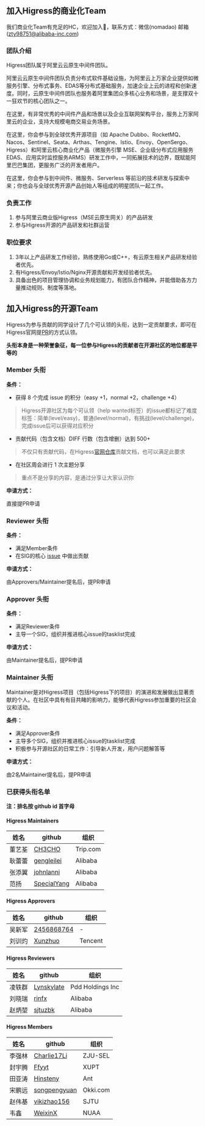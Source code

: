 
## 加入Higress的商业化Team

我们商业化Team有充足的HC，欢迎加入👏，联系方式：微信(nomadao)  邮箱(zty98751@alibaba-inc.com)

### 团队介绍

Higress团队属于阿里云云原生中间件团队。

阿里云云原生中间件团队负责分布式软件基础设施，为阿里云上万家企业提供如微服务引擎、分布式事务、EDAS等分布式基础服务，加速企业上云的进程和创新速度。同时，云原生中间件团队也服务着阿里集团众多核心业务和场景，是支撑双十一狂欢节的核心团队之一。

在这里，有非常优秀的中间件产品和场景以及企业互联网架构平台，服务上万家阿里云的企业，支持大规模电商交易业务场景。

在这里，你会参与到全球优秀开源项目（如 Apache Dubbo、RocketMQ、Nacos、Sentinel、Seata、Arthas、Tengine、Istio、Envoy、OpenSergo、Higress）和阿里云核心商业化产品（微服务引擎 MSE、企业级分布式应用服务 EDAS、应用实时监控服务ARMS）研发工作中，一同拓展技术的边界，既赋能阿里巴巴集团，更服务广泛的开发者用户。

在这里，你会参与到中间件、微服务、Serverless 等前沿的技术研发与探索中来；你也会与全球优秀开源产品创始人等组成的明星团队一起工作。

### 负责工作

1. 参与阿里云商业版Higress（MSE云原生网关）的产品研发
2. 参与Higress开源的产品研发和社群运营


### 职位要求

1. 3年以上产品研发工作经验，熟练使用Go或C++，有云原生相关产品研发经验者优先。
2. 有Higress/Envoy/Istio/Nginx开源贡献和开发经验者优先。
3. 具备出色的项目管理协调和业务规划能力，有团队合作精神，并能借助各方力量推动规则、制度等落地。

## 加入Higress的开源Team

Higress为参与贡献的同学设计了几个可认领的头衔，达到一定贡献要求，即可在Higress官网提[PR](https://github.com/higress-group/higress-group.github.io/blob/main/i18n/zh-cn/docusaurus-plugin-content-docs/current/developers/developers_dev.md)的方式认领。

**头衔本身是一种荣誉象征，每一位参与Higress的贡献者在开源社区的地位都是平等的**

### Member 头衔

**条件：**
- 获得 8 个完成 issue 的积分（easy +1，normal +2，challenge +4）

> Higress开源社区为每个可认领（help wanted标签）的issue都标记了难度标签：简单(level/easy)，普通(level/normal)，有挑战(level/challenge)，完成issue后可以获得对应积分

- 贡献代码（包含文档）DIFF 行数（包含增删）达到 500+

> 不仅只有贡献代码，在Higress[官网仓库](https://github.com/higress-group/higress-group.github.io)贡献文档，也可以满足此要求

- 在社区周会进行 1 次主题分享

> 重点不是分享的内容，是通过分享让大家认识你

**申请方式：**

直接提PR申请

### Reviewer 头衔

**条件：**
- 满足Member条件
- 在SIG的核心 [issue](https://github.com/alibaba/higress/issues/547) 中做出贡献

**申请方式：**

由Approvers/Maintainer提名后，提PR申请


### Approver 头衔

**条件：**
- 满足Reviewer条件
- 主导一个SIG，组织并推进核心issue的tasklist完成

**申请方式：**

由Maintainer提名后，提PR申请


### Maintainer 头衔

Maintainer是对Higress项目（包括Higress下的项目）的演进和发展做出显著贡献的个人。在社区中具有有目共睹的影响力，能够代表Higress参加重要的社区会议和活动。

**条件：**
- 满足Approver条件
- 主导多个SIG，组织并推进核心issue的tasklist完成
- 积极参与开源社区的日常工作：引导新人开发，用户问题解答等

**申请方式：**

由2名Maintainer提名后，提PR申请


### 已获得头衔名单

**注：排名按 github id 首字母**

#### Higress Maintainers
| 姓名   | github                                        | 组织     |
|--------|-----------------------------------------------|----------|
| 董艺荃 | [CH3CHO](https://github.com/CH3CHO)           | Trip.com |
| 耿蕾蕾 | [gengleilei](https://github.com/gengleilei)   | Alibaba  |
| 张添翼 | [johnlanni](https://github.com/johnlanni)     | Alibaba  |
| 范扬   | [SpecialYang](https://github.com/SpecialYang) | Alibaba  |

#### Higress Approvers
| 姓名   | github                                      | 组织    |
|--------|---------------------------------------------|---------|
| 吴新军 | [2456868764](https://github.com/2456868764) | -       |
| 刘训灼 | [Xunzhuo](https://github.com/Xunzhuo)       | Tencent |

#### Higress Reviewers
| 姓名   | github                                      | 组织             |
|--------|---------------------------------------------|------------------|
| 凌轶群 | [Lynskylate](https://github.com/Lynskylate) | Pdd Holdings Inc |
| 刘晓瑞 | [rinfx](https://github.com/rinfx)           | Alibaba          |
| 赵炳堃 | [sjtuzbk](https://github.com/sjtuzbk)       | Alibaba          |

#### Higress Members
| 姓名   | github                                          | 组织     |
|--------|-------------------------------------------------|----------|
| 李强林 | [Charlie17Li](https://github.com/Charlie17Li)   | ZJU-SEL  |
| 封宇腾 | [Ffyyt](https://github.com/Fkbqf)               | XUPT     |
| 田亚涛 | [Hinsteny](https://github.com/Hinsteny)         | Ant      |
| 宋鹏远 | [songpengyuan](https://github.com/songpengyuan) | Okki.com |
| 赵伟基 | [vikizhao156](https://github.com/vikizhao156)   | SJTU     |
| 韦鑫   | [WeixinX](https://github.com/weixinx)           | NUAA     |

